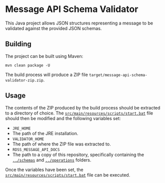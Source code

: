 # Message API Schema Validator

This Java project allows JSON structures representing a message to be validated against the provided JSON schemas.

## Building

The project can be built using Maven:

```
mvn clean package -U
```

The build process will produce a ZIP file `target/message-api-schema-validator-zip.zip`.

## Usage

The contents of the ZIP produced by the build process should be extracted to a directory of choice. The [`src/main/resources/scripts/start.bat`](src/main/resources/scripts/start.bat) file should then be modified and the following variables set:

-  `JRE_HOME`
 - The path of the JRE installation.
- `VALIDATOR_HOME`
 - The path of where the ZIP file was extracted to.
- `RDSS_MESSAGE_API_DOCS`
 - The path to a copy of this repository, specifically containing the [`../schemas`](../schemas/) and [`../operations`](../operations/) folders.

Once the variables have been set, the [`src/main/resources/scripts/start.bat`](src/main/resources/scripts/start.bat) file can be executed.

